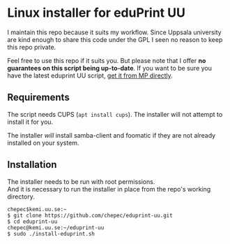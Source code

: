 # Linux installer for eduPrint UU 

I maintain this repo because it suits my workflow. Since Uppsala university are kind enough
to share this code under the GPL I seen no reason to keep this repo private.

Feel free to use this repo if it suits you. But please note that I offer **no guarantees on this 
script being up-to-date**. If you want to be sure you have the latest eduprint UU script, 
[get it from MP directly](https://mp.uu.se/web/info/stod/it-telefoni/utskrift/kom-igang-med-eduprint/eduprint-linux).


## Requirements

The script needs CUPS (`apt install cups`). The installer will not attempt to install 
it for you.

The installer *will* install samba-client and foomatic if they are not already installed on your 
system.



## Installation

The installer needs to be run with root permissions.  
And it is necessary to run the installer in place from the repo's working directory.

```
chepec$kemi.uu.se:~
$ git clone https://github.com/chepec/eduprint-uu.git
$ cd eduprint-uu
chepec@kemi.uu.se:~/eduprint-uu
$ sudo ./install-eduprint.sh
```
